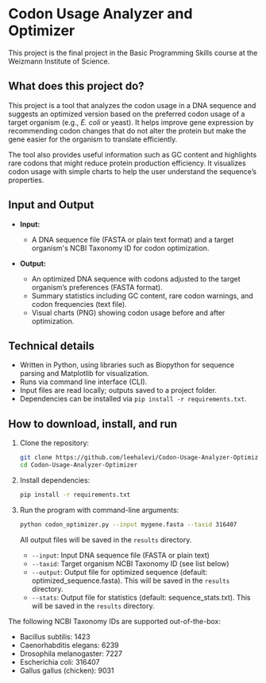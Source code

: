 # Codon Usage Analyzer and Optimizer

This project is the final project in the Basic Programming Skills course at the Weizmann Institute of Science.

## What does this project do?

This project is a tool that analyzes the codon usage in a DNA sequence and suggests an optimized version based on the preferred codon usage of a target organism (e.g., *E. coli* or yeast). It helps improve gene expression by recommending codon changes that do not alter the protein but make the gene easier for the organism to translate efficiently.

The tool also provides useful information such as GC content and highlights rare codons that might reduce protein production efficiency. It visualizes codon usage with simple charts to help the user understand the sequence’s properties.

## Input and Output

- **Input:**  
  - A DNA sequence file (FASTA or plain text format) and a target organism's NCBI Taxonomy ID for codon optimization.

- **Output:**   
  - An optimized DNA sequence with codons adjusted to the target organism’s preferences (FASTA format).  
  - Summary statistics including GC content, rare codon warnings, and codon frequencies (text file).  
  - Visual charts (PNG) showing codon usage before and after optimization.  

## Technical details

- Written in Python, using libraries such as Biopython for sequence parsing and Matplotlib for visualization.
- Runs via command line interface (CLI).
- Input files are read locally; outputs saved to a project folder.
- Dependencies can be installed via `pip install -r requirements.txt`.

## How to download, install, and run

1. Clone the repository:
   ```bash
   git clone https://github.com/leehalevi/Codon-Usage-Analyzer-Optimizer.git
   cd Codon-Usage-Analyzer-Optimizer
   ```
2. Install dependencies:
   ```bash
   pip install -r requirements.txt
   ```
3. Run the program with command-line arguments:
   ```bash
   python codon_optimizer.py --input mygene.fasta --taxid 316407
   ```
   All output files will be saved in the `results` directory.

   - `--input`: Input DNA sequence file (FASTA or plain text)
   - `--taxid`: Target organism NCBI Taxonomy ID (see list below)
   - `--output`: Output file for optimized sequence (default: optimized_sequence.fasta). This will be saved in the `results` directory.
   - `--stats`: Output file for statistics (default: sequence_stats.txt). This will be saved in the `results` directory.

The following NCBI Taxonomy IDs are supported out-of-the-box:

- Bacillus subtilis: 1423
- Caenorhabditis elegans: 6239
- Drosophila melanogaster: 7227
- Escherichia coli: 316407
- Gallus gallus (chicken): 9031

